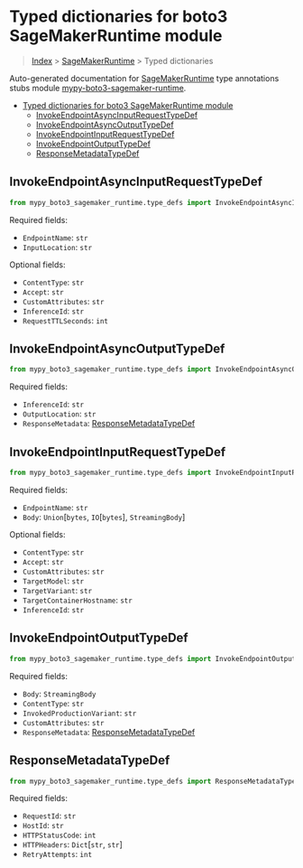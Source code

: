 <a id="typed-dictionaries-for-boto3-sagemakerruntime-module"></a>

# Typed dictionaries for boto3 SageMakerRuntime module

> [Index](../README.md) > [SageMakerRuntime](./README.md) > Typed dictionaries

Auto-generated documentation for
[SageMakerRuntime](https://boto3.amazonaws.com/v1/documentation/api/latest/reference/services/sagemaker-runtime.html#SageMakerRuntime)
type annotations stubs module
[mypy-boto3-sagemaker-runtime](https://pypi.org/project/mypy-boto3-sagemaker-runtime/).

- [Typed dictionaries for boto3 SageMakerRuntime module](#typed-dictionaries-for-boto3-sagemakerruntime-module)
  - [InvokeEndpointAsyncInputRequestTypeDef](#invokeendpointasyncinputrequesttypedef)
  - [InvokeEndpointAsyncOutputTypeDef](#invokeendpointasyncoutputtypedef)
  - [InvokeEndpointInputRequestTypeDef](#invokeendpointinputrequesttypedef)
  - [InvokeEndpointOutputTypeDef](#invokeendpointoutputtypedef)
  - [ResponseMetadataTypeDef](#responsemetadatatypedef)

<a id="invokeendpointasyncinputrequesttypedef"></a>

## InvokeEndpointAsyncInputRequestTypeDef

```python
from mypy_boto3_sagemaker_runtime.type_defs import InvokeEndpointAsyncInputRequestTypeDef
```

Required fields:

- `EndpointName`: `str`
- `InputLocation`: `str`

Optional fields:

- `ContentType`: `str`
- `Accept`: `str`
- `CustomAttributes`: `str`
- `InferenceId`: `str`
- `RequestTTLSeconds`: `int`

<a id="invokeendpointasyncoutputtypedef"></a>

## InvokeEndpointAsyncOutputTypeDef

```python
from mypy_boto3_sagemaker_runtime.type_defs import InvokeEndpointAsyncOutputTypeDef
```

Required fields:

- `InferenceId`: `str`
- `OutputLocation`: `str`
- `ResponseMetadata`:
  [ResponseMetadataTypeDef](./type_defs.md#responsemetadatatypedef)

<a id="invokeendpointinputrequesttypedef"></a>

## InvokeEndpointInputRequestTypeDef

```python
from mypy_boto3_sagemaker_runtime.type_defs import InvokeEndpointInputRequestTypeDef
```

Required fields:

- `EndpointName`: `str`
- `Body`: `Union`\[`bytes`, `IO`\[`bytes`\], `StreamingBody`\]

Optional fields:

- `ContentType`: `str`
- `Accept`: `str`
- `CustomAttributes`: `str`
- `TargetModel`: `str`
- `TargetVariant`: `str`
- `TargetContainerHostname`: `str`
- `InferenceId`: `str`

<a id="invokeendpointoutputtypedef"></a>

## InvokeEndpointOutputTypeDef

```python
from mypy_boto3_sagemaker_runtime.type_defs import InvokeEndpointOutputTypeDef
```

Required fields:

- `Body`: `StreamingBody`
- `ContentType`: `str`
- `InvokedProductionVariant`: `str`
- `CustomAttributes`: `str`
- `ResponseMetadata`:
  [ResponseMetadataTypeDef](./type_defs.md#responsemetadatatypedef)

<a id="responsemetadatatypedef"></a>

## ResponseMetadataTypeDef

```python
from mypy_boto3_sagemaker_runtime.type_defs import ResponseMetadataTypeDef
```

Required fields:

- `RequestId`: `str`
- `HostId`: `str`
- `HTTPStatusCode`: `int`
- `HTTPHeaders`: `Dict`\[`str`, `str`\]
- `RetryAttempts`: `int`

